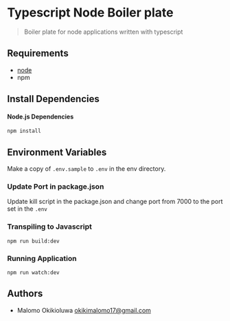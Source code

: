 #  Typescript Node Boiler plate
> Boiler plate for node applications written with typescript

## Requirements

- [node](https://nodejs.org/)
- npm 

## Install Dependencies
#### Node.js Dependencies
```
npm install
```

## Environment Variables
Make a copy of `.env.sample` to `.env` in the env directory.

### Update Port in package.json
Update kill script in the package.json and change port from 7000 to the port set in the `.env`

### Transpiling to Javascript
```
npm run build:dev
```

### Running Application
```
npm run watch:dev
```

## Authors
- Malomo Okikioluwa <okikimalomo17@gmail.com>
